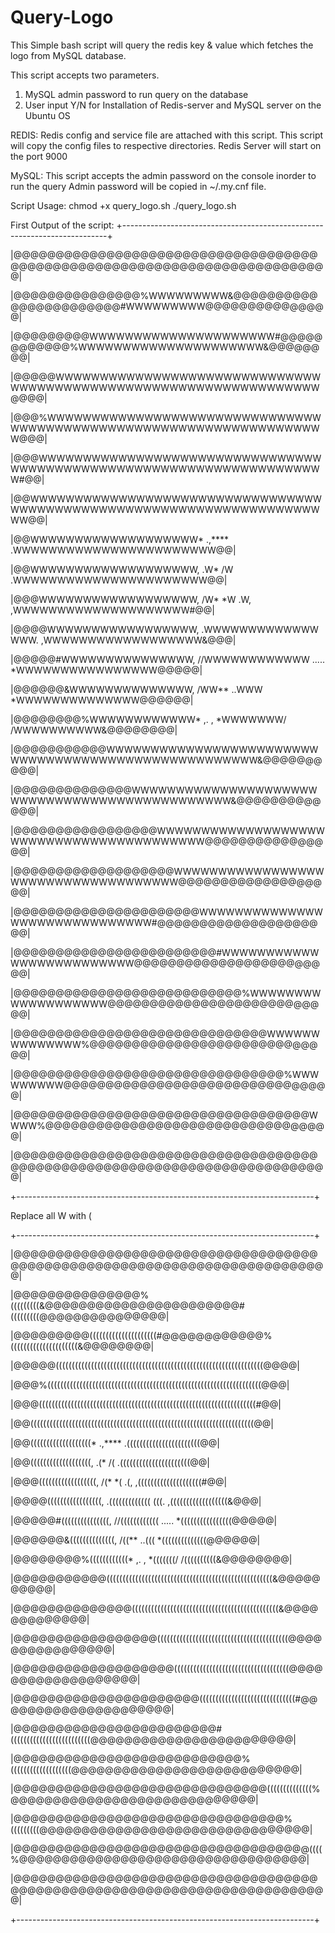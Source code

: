 # Query-Logo
This Simple bash script will query the redis key &amp; value which fetches the logo from MySQL database.


This script accepts two parameters.
 1) MySQL admin password to run query on the database
 2) User input Y/N for Installation of Redis-server and MySQL server on the Ubuntu OS 

REDIS:
Redis config and service file are attached with this script. This script will copy the config files to respective directories. 
Redis Server will start on the port 9000

MySQL:
This script accepts the admin password on the console inorder to run the query
Admin password will be copied in ~/.my.cnf file.

Script Usage: chmod +x query_logo.sh
              ./query_logo.sh 
              
First Output of the script: 
+--------------------------------------------------------------------------+

|@@@@@@@@@@@@@@@@@@@@@@@@@@@@@@@@@@@@@@@@@@@@@@@@@@@@@@@@@@@@@@@@@@@@@@@@@@|

|@@@@@@@@@@@@@@@%WWWWWWWWW&@@@@@@@@@@@@@@@@@@@@@@@#WWWWWWWWW@@@@@@@@@@@@@@@|

|@@@@@@@@@WWWWWWWWWWWWWWWWWWWWW#@@@@@@@@@@@@%WWWWWWWWWWWWWWWWWWWWW&@@@@@@@@|

|@@@@@WWWWWWWWWWWWWWWWWWWWWWWWWWWWWWWWWWWWWWWWWWWWWWWWWWWWWWWWWWWWWWWWW@@@@|

|@@@%WWWWWWWWWWWWWWWWWWWWWWWWWWWWWWWWWWWWWWWWWWWWWWWWWWWWWWWWWWWWWWWWWWW@@@|

|@@@WWWWWWWWWWWWWWWWWWWWWWWWWWWWWWWWWWWWWWWWWWWWWWWWWWWWWWWWWWWWWWWWWWWW#@@|

|@@WWWWWWWWWWWWWWWWWWWWWWWWWWWWWWWWWWWWWWWWWWWWWWWWWWWWWWWWWWWWWWWWWWWWWW@@|

|@@WWWWWWWWWWWWWWWWWWW*              .,****      .WWWWWWWWWWWWWWWWWWWWWWW@@|

|@@WWWWWWWWWWWWWWWWWWW,          .W*    /W        .WWWWWWWWWWWWWWWWWWWWWW@@|

|@@@WWWWWWWWWWWWWWWWWW,        /W*     *W    .W,   ,WWWWWWWWWWWWWWWWWWWW#@@|

|@@@@WWWWWWWWWWWWWWWWW,   .WWWWWWWWWWWWW     WWW.   ,WWWWWWWWWWWWWWWWWW&@@@|

|@@@@@#WWWWWWWWWWWWWWW,  //WWWWWWWWWWWW     .....    *WWWWWWWWWWWWWWWW@@@@@|

|@@@@@@&WWWWWWWWWWWWWW,  /WW**   ..WWW                *WWWWWWWWWWWWWW@@@@@@|

|@@@@@@@@%WWWWWWWWWWWW*      ,.  ,        *WWWWWWW/    /WWWWWWWWWW&@@@@@@@@|

|@@@@@@@@@@@WWWWWWWWWWWWWWWWWWWWWWWWWWWWWWWWWWWWWWWWWWWWWWWWWWWW&@@@@@@@@@@|

|@@@@@@@@@@@@@@WWWWWWWWWWWWWWWWWWWWWWWWWWWWWWWWWWWWWWWWWWWWWW&@@@@@@@@@@@@@|

|@@@@@@@@@@@@@@@@@WWWWWWWWWWWWWWWWWWWWWWWWWWWWWWWWWWWWWWWWW@@@@@@@@@@@@@@@@|

|@@@@@@@@@@@@@@@@@@@WWWWWWWWWWWWWWWWWWWWWWWWWWWWWWWWWWWW@@@@@@@@@@@@@@@@@@@|

|@@@@@@@@@@@@@@@@@@@@@@WWWWWWWWWWWWWWWWWWWWWWWWWWWWWW#@@@@@@@@@@@@@@@@@@@@@|

|@@@@@@@@@@@@@@@@@@@@@@@@#WWWWWWWWWWWWWWWWWWWWWWWWW@@@@@@@@@@@@@@@@@@@@@@@@|

|@@@@@@@@@@@@@@@@@@@@@@@@@@@%WWWWWWWWWWWWWWWWWWW@@@@@@@@@@@@@@@@@@@@@@@@@@@|

|@@@@@@@@@@@@@@@@@@@@@@@@@@@@@@WWWWWWWWWWWWWW%@@@@@@@@@@@@@@@@@@@@@@@@@@@@@|

|@@@@@@@@@@@@@@@@@@@@@@@@@@@@@@@@%WWWWWWWWW@@@@@@@@@@@@@@@@@@@@@@@@@@@@@@@@|

|@@@@@@@@@@@@@@@@@@@@@@@@@@@@@@@@@@@WWWW%@@@@@@@@@@@@@@@@@@@@@@@@@@@@@@@@@@|

|@@@@@@@@@@@@@@@@@@@@@@@@@@@@@@@@@@@@@@@@@@@@@@@@@@@@@@@@@@@@@@@@@@@@@@@@@@|

+--------------------------------------------------------------------------+

Replace all W with (

+--------------------------------------------------------------------------+

|@@@@@@@@@@@@@@@@@@@@@@@@@@@@@@@@@@@@@@@@@@@@@@@@@@@@@@@@@@@@@@@@@@@@@@@@@@|

|@@@@@@@@@@@@@@@%(((((((((&@@@@@@@@@@@@@@@@@@@@@@@#(((((((((@@@@@@@@@@@@@@@|

|@@@@@@@@@(((((((((((((((((((((#@@@@@@@@@@@@%(((((((((((((((((((((&@@@@@@@@|

|@@@@@(((((((((((((((((((((((((((((((((((((((((((((((((((((((((((((((((@@@@|

|@@@%(((((((((((((((((((((((((((((((((((((((((((((((((((((((((((((((((((@@@|

|@@@((((((((((((((((((((((((((((((((((((((((((((((((((((((((((((((((((((#@@|

|@@((((((((((((((((((((((((((((((((((((((((((((((((((((((((((((((((((((((@@|

|@@(((((((((((((((((((*              .,****      .(((((((((((((((((((((((@@|

|@@(((((((((((((((((((,          .(*    /(        .((((((((((((((((((((((@@|

|@@@((((((((((((((((((,        /(*     *(    .(,   ,((((((((((((((((((((#@@|

|@@@@(((((((((((((((((,   .(((((((((((((     (((.   ,((((((((((((((((((&@@@|

|@@@@@#(((((((((((((((,  //((((((((((((     .....    *((((((((((((((((@@@@@|

|@@@@@@&((((((((((((((,  /((**   ..(((                *((((((((((((((@@@@@@|

|@@@@@@@@%((((((((((((*      ,.  ,        *(((((((/    /((((((((((&@@@@@@@@|

|@@@@@@@@@@@((((((((((((((((((((((((((((((((((((((((((((((((((((&@@@@@@@@@@|

|@@@@@@@@@@@@@@((((((((((((((((((((((((((((((((((((((((((((((&@@@@@@@@@@@@@|

|@@@@@@@@@@@@@@@@@(((((((((((((((((((((((((((((((((((((((((@@@@@@@@@@@@@@@@|

|@@@@@@@@@@@@@@@@@@@((((((((((((((((((((((((((((((((((((@@@@@@@@@@@@@@@@@@@|

|@@@@@@@@@@@@@@@@@@@@@@((((((((((((((((((((((((((((((#@@@@@@@@@@@@@@@@@@@@@|

|@@@@@@@@@@@@@@@@@@@@@@@@#(((((((((((((((((((((((((@@@@@@@@@@@@@@@@@@@@@@@@|

|@@@@@@@@@@@@@@@@@@@@@@@@@@@%(((((((((((((((((((@@@@@@@@@@@@@@@@@@@@@@@@@@@|

|@@@@@@@@@@@@@@@@@@@@@@@@@@@@@@((((((((((((((%@@@@@@@@@@@@@@@@@@@@@@@@@@@@@|

|@@@@@@@@@@@@@@@@@@@@@@@@@@@@@@@@%(((((((((@@@@@@@@@@@@@@@@@@@@@@@@@@@@@@@@|

|@@@@@@@@@@@@@@@@@@@@@@@@@@@@@@@@@@@((((%@@@@@@@@@@@@@@@@@@@@@@@@@@@@@@@@@@|

|@@@@@@@@@@@@@@@@@@@@@@@@@@@@@@@@@@@@@@@@@@@@@@@@@@@@@@@@@@@@@@@@@@@@@@@@@@|

+--------------------------------------------------------------------------+
